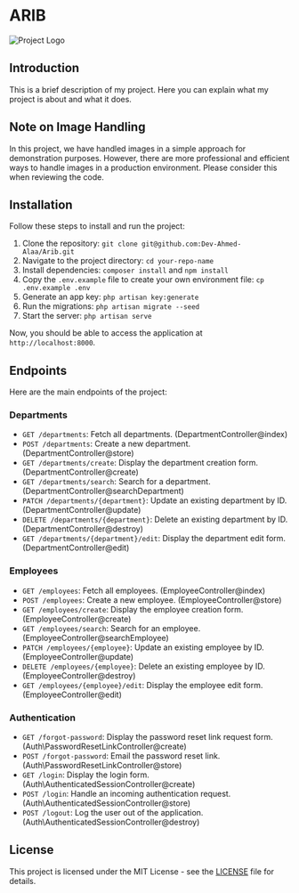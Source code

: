 # ARIB

![Project Logo](https://arib.com.sa/media/m5sprxaa/group-19003.png)

## Introduction

This is a brief description of my project. Here you can explain what my project is about and what it does.

## Note on Image Handling

In this project, we have handled images in a simple approach for demonstration purposes. However, there are more professional and efficient ways to handle images in a production environment. Please consider this when reviewing the code.

## Installation

Follow these steps to install and run the project:

1. Clone the repository: `git clone git@github.com:Dev-Ahmed-Alaa/Arib.git`
2. Navigate to the project directory: `cd your-repo-name`
3. Install dependencies: `composer install` and `npm install`
4. Copy the `.env.example` file to create your own environment file: `cp .env.example .env`
5. Generate an app key: `php artisan key:generate`
6. Run the migrations: `php artisan migrate --seed`
7. Start the server: `php artisan serve`

Now, you should be able to access the application at `http://localhost:8000`.

## Endpoints

Here are the main endpoints of the project:

### Departments

- `GET /departments`: Fetch all departments. (DepartmentController@index)
- `POST /departments`: Create a new department. (DepartmentController@store)
- `GET /departments/create`: Display the department creation form. (DepartmentController@create)
- `GET /departments/search`: Search for a department. (DepartmentController@searchDepartment)
- `PATCH /departments/{department}`: Update an existing department by ID. (DepartmentController@update)
- `DELETE /departments/{department}`: Delete an existing department by ID. (DepartmentController@destroy)
- `GET /departments/{department}/edit`: Display the department edit form. (DepartmentController@edit)

### Employees

- `GET /employees`: Fetch all employees. (EmployeeController@index)
- `POST /employees`: Create a new employee. (EmployeeController@store)
- `GET /employees/create`: Display the employee creation form. (EmployeeController@create)
- `GET /employees/search`: Search for an employee. (EmployeeController@searchEmployee)
- `PATCH /employees/{employee}`: Update an existing employee by ID. (EmployeeController@update)
- `DELETE /employees/{employee}`: Delete an existing employee by ID. (EmployeeController@destroy)
- `GET /employees/{employee}/edit`: Display the employee edit form. (EmployeeController@edit)

### Authentication

- `GET /forgot-password`: Display the password reset link request form. (Auth\PasswordResetLinkController@create)
- `POST /forgot-password`: Email the password reset link. (Auth\PasswordResetLinkController@store)
- `GET /login`: Display the login form. (Auth\AuthenticatedSessionController@create)
- `POST /login`: Handle an incoming authentication request. (Auth\AuthenticatedSessionController@store)
- `POST /logout`: Log the user out of the application. (Auth\AuthenticatedSessionController@destroy)

## License

This project is licensed under the MIT License - see the [LICENSE](LICENSE) file for details.

